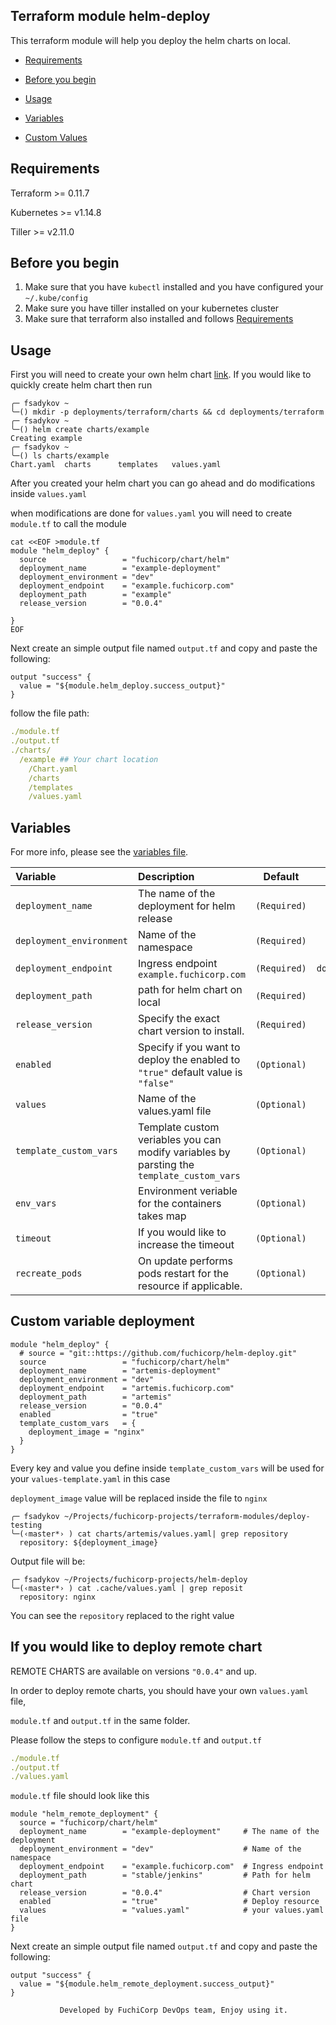 ## Terraform module helm-deploy

This terraform module will help you deploy the helm charts on local.

- [Requirements](#Requirements)

- [Before you begin](#before-you-begin)

- [Usage](#usage)

- [Variables](#variables)

- [Custom Values](#custom-variable-deployment)

## Requirements

Terraform >= 0.11.7

Kubernetes  >=  v1.14.8

Tiller >= v2.11.0

## Before you begin

1. Make sure that you have `kubectl` installed and you have configured your `~/.kube/config` 
2. Make sure you have tiller installed on your  kubernetes cluster
3. Make sure that terraform also installed and follows [Requirements](#Requirements)

## Usage

First you will need to create your own helm chart [link](https://docs.bitnami.com/kubernetes/how-to/create-your-first-helm-chart/). If you would like to quickly create helm chart then run

```
╭─ fsadykov ~
╰─() mkdir -p deployments/terraform/charts && cd deployments/terraform
╭─ fsadykov ~
╰─() helm create charts/example
Creating example
╭─ fsadykov ~
╰─() ls charts/example
Chart.yaml  charts      templates   values.yaml
```

After you created your helm chart you can go ahead and do modifications inside `values.yaml`

when modifications are done for `values.yaml` you will need to create `module.tf` to call the module 

```hcl
cat <<EOF >module.tf
module "helm_deploy" {
  source                 = "fuchicorp/chart/helm"
  deployment_name        = "example-deployment"
  deployment_environment = "dev"
  deployment_endpoint    = "example.fuchicorp.com"
  deployment_path        = "example"
  release_version        = "0.0.4"                 

}
EOF
```
Next create an simple output file named `output.tf` and copy and paste the following:
```
output "success" {
  value = "${module.helm_deploy.success_output}"
}

```

follow the file path:
```yaml
./module.tf
./output.tf
./charts/
  /example ## Your chart location 
    /Chart.yaml
    /charts
    /templates
    /values.yaml
```

## Variables

For more info, please see the [variables file](variables.tf).

| Variable               | Description                         | Default                                               | Type |
| :--------------------- | :---------------------------------- | :---------------------------------------------------: | :--------------------: |
| `deployment_name` | The name of the deployment for helm release | `(Required)` | `string` |
| `deployment_environment` | Name of the namespace | `(Required)` | `string` |
| `deployment_endpoint` | Ingress endpoint `example.fuchicorp.com` | `(Required)` | `domain/string` |
| `deployment_path` | path for helm chart on local | `(Required)` | `string` |
| `release_version` | Specify the exact chart version to install. | `(Required)` | `string` |
| `enabled` | Specify if you want to deploy the enabled to `"true"` default value is `"false"`| `(Optional)` | `bool` |
| `values` | Name of the values.yaml file | `(Optional)` | `string` |
| `template_custom_vars` | Template custom veriables you can modify variables by parsting the `template_custom_vars` | `(Optional)` | `map` |
| `env_vars` | Environment veriable for the containers takes map | `(Optional)` | `map` |
| `timeout` | If you would like to increase the timeout | `(Optional)` | `number` |
| `recreate_pods` | On update performs pods restart for the resource if applicable. | `(Optional)` | `bool` |



## Custom variable deployment 

```
module "helm_deploy" {
  # source = "git::https://github.com/fuchicorp/helm-deploy.git"
  source                 = "fuchicorp/chart/helm"
  deployment_name        = "artemis-deployment"
  deployment_environment = "dev"
  deployment_endpoint    = "artemis.fuchicorp.com"
  deployment_path        = "artemis"
  release_version        = "0.0.4"                  
  enabled                = "true"
  template_custom_vars   = {
    deployment_image = "nginx"
  }
}
```

Every key and value you define inside `template_custom_vars` will be used for your `values-template.yaml` in this case 

`deployment_image` value will be replaced inside the file to `nginx` 

```
╭─ fsadykov ~/Projects/fuchicorp-projects/terraform-modules/deploy-testing
╰─(‹master*› ) cat charts/artemis/values.yaml| grep repository
  repository: ${deployment_image}
```

Output file will be: 

```
╭─ fsadykov ~/Projects/fuchicorp-projects/helm-deploy
╰─(‹master*› ) cat .cache/values.yaml | grep reposit
  repository: nginx
```

You can see the `repository` replaced to the right value

## If you would like to deploy remote chart

REMOTE CHARTS are available on versions `"0.0.4"` and up.

In order to deploy remote charts, you should have your own `values.yaml` file,

`module.tf` and `output.tf` in the same folder.  

Please follow the steps to configure `module.tf` and `output.tf`

```yaml
./module.tf  
./output.tf
./values.yaml 
```
`module.tf` file should look like this
```
module "helm_remote_deployment" {
  source = "fuchicorp/chart/helm"
  deployment_name        = "example-deployment"     # The name of the deployment
  deployment_environment = "dev"                    # Name of the namespace
  deployment_endpoint    = "example.fuchicorp.com"  # Ingress endpoint
  deployment_path        = "stable/jenkins"         # Path for helm chart
  release_version        = "0.0.4"                  # Chart version
  enabled                = "true"                   # Deploy resource
  values                 = "values.yaml"            # your values.yaml file 
}
```
Next create an simple output file named `output.tf` and copy and paste the following:
```
output "success" {
  value = "${module.helm_remote_deployment.success_output}"
}

```

               Developed by FuchiCorp DevOps team, Enjoy using it. 
